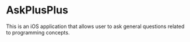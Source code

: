 # AskPlusPlus
This is an iOS application that allows user to ask general questions related to programming concepts.
